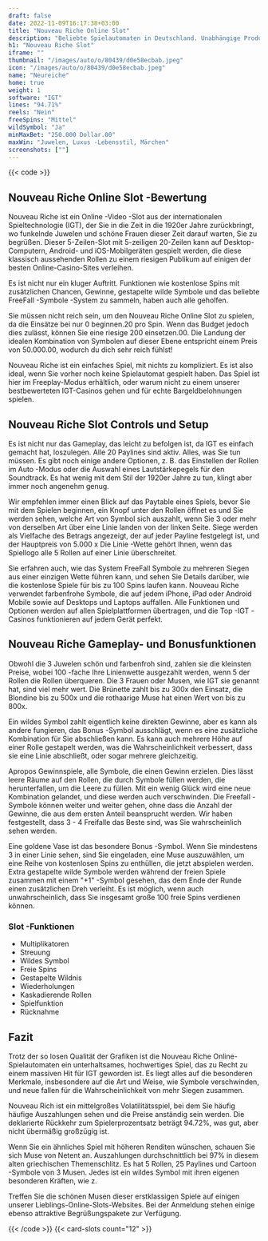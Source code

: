 ```yaml
---
draft: false
date: 2022-11-09T16:17:38+03:00
title: "Nouveau Riche Online Slot"
description: "Beliebte Spielautomaten in Deutschland. Unabhängige Produktbewertungen und exklusive Anmeldeangebote. Jetzt spielen!"
h1: "Nouveau Riche Slot"
iframe: ""
thumbnail: "/images/auto/o/80439/d0e58ecbab.jpeg"
icon: "/images/auto/o/80439/d0e58ecbab.jpeg"
name: "Neureiche"
home: true
weight: 1
software: "IGT"
lines: "94.71%"
reels: "Nein"
freeSpins: "Mittel"
wildSymbol: "Ja"
minMaxBet: "250.000 Dollar.00"
maxWin: "Juwelen, Luxus -Lebensstil, Märchen"
screenshots: [""]
---
```


{{< code >}}<h2>Nouveau Riche Online Slot -Bewertung</h2><p>Nouveau Riche ist ein Online -Video -Slot aus der internationalen Spieltechnologie (IGT), der Sie in die Zeit in die 1920er Jahre zurückbringt, wo funkelnde Juwelen und schöne Frauen dieser Zeit darauf warten, Sie zu begrüßen. Dieser 5-Zeilen-Slot mit 5-zeiligen 20-Zeilen kann auf Desktop-Computern, Android- und iOS-Mobilgeräten gespielt werden, die diese klassisch aussehenden Rollen zu einem riesigen Publikum auf einigen der besten Online-Casino-Sites verleihen.</p><p>Es ist nicht nur ein kluger Auftritt. Funktionen wie kostenlose Spins mit zusätzlichen Chancen, Gewinne, gestapelte wilde Symbole und das beliebte FreeFall -Symbole -System zu sammeln, haben auch alle geholfen.</p><p>Sie müssen nicht reich sein, um den Nouveau Riche Online Slot zu spielen, da die Einsätze bei nur 0 beginnen.20 pro Spin. Wenn das Budget jedoch dies zulässt, können Sie eine riesige 200 einsetzen.00. Die Landung der idealen Kombination von Symbolen auf dieser Ebene entspricht einem Preis von 50.000.00, wodurch du dich sehr reich fühlst!</p><p>Nouveau Riche ist ein einfaches Spiel, mit nichts zu kompliziert. Es ist also ideal, wenn Sie vorher noch keine Spielautomat gespielt haben. Das Spiel ist hier im Freeplay-Modus erhältlich, oder warum nicht zu einem unserer bestbewerteten IGT-Casinos gehen und für echte Bargeldbelohnungen spielen.</p><h2>Nouveau Riche Slot Controls und Setup</h2><p>Es ist nicht nur das Gameplay, das leicht zu befolgen ist, da IGT es einfach gemacht hat, loszulegen. Alle 20 Paylines sind aktiv. Alles, was Sie tun müssen. Es gibt noch einige andere Optionen, z. B. das Einstellen der Rollen im Auto -Modus oder die Auswahl eines Lautstärkepegels für den Soundtrack. Es hat wenig mit dem Stil der 1920er Jahre zu tun, klingt aber immer noch angenehm genug.</p><p>Wir empfehlen immer einen Blick auf das Paytable eines Spiels, bevor Sie mit dem Spielen beginnen, ein Knopf unter den Rollen öffnet es und Sie werden sehen, welche Art von Symbol sich auszahlt, wenn Sie 3 oder mehr von derselben Art über eine Linie landen von der linken Seite. Siege werden als Vielfache des Betrags angezeigt, der auf jeder Payline festgelegt ist, und der Hauptpreis von 5.000 x Die Linie -Wette gehört Ihnen, wenn das Spiellogo alle 5 Rollen auf einer Linie überschreitet.</p><p>Sie erfahren auch, wie das System FreeFall Symbole zu mehreren Siegen aus einer einzigen Wette führen kann, und sehen Sie Details darüber, wie die kostenlose Spiele für bis zu 100 Spins laufen kann. Nouveau Riche verwendet farbenfrohe Symbole, die auf jedem iPhone, iPad oder Android Mobile sowie auf Desktops und Laptops auffallen. Alle Funktionen und Optionen werden auf allen Spielplattformen übertragen, und die Top -IGT -Casinos funktionieren auf jedem Gerät perfekt.</p><h2>Nouveau Riche Gameplay- und Bonusfunktionen</h2><p>Obwohl die 3 Juwelen schön und farbenfroh sind, zahlen sie die kleinsten Preise, wobei 100 -fache Ihre Linienwette ausgezahlt werden, wenn 5 der Rollen die Rollen überqueren. Die 3 Frauen oder Musen, wie IGT sie genannt hat, sind viel mehr wert. Die Brünette zahlt bis zu 300x den Einsatz, die Blondine bis zu 500x und die rothaarige Muse hat einen Wert von bis zu 800x.</p><p>Ein wildes Symbol zahlt eigentlich keine direkten Gewinne, aber es kann als andere fungieren, das Bonus -Symbol ausschlägt, wenn es eine zusätzliche Kombination für Sie abschließen kann. Es kann auch mehrere Höhe auf einer Rolle gestapelt werden, was die Wahrscheinlichkeit verbessert, dass sie eine Linie abschließt, oder sogar mehrere gleichzeitig.</p><p>Apropos Gewinnspiele, alle Symbole, die einen Gewinn erzielen. Dies lässt leere Räume auf den Rollen, die durch Symbole füllen werden, die herunterfallen, um die Leere zu füllen. Mit ein wenig Glück wird eine neue Kombination gelandet, und diese werden auch verschwinden. Die Freefall -Symbole können weiter und weiter gehen, ohne dass die Anzahl der Gewinne, die aus dem ersten Anteil beansprucht werden. Wir haben festgestellt, dass 3 - 4 Freifalle das Beste sind, was Sie wahrscheinlich sehen werden.</p><p>Eine goldene Vase ist das besondere Bonus -Symbol. Wenn Sie mindestens 3 in einer Linie sehen, sind Sie eingeladen, eine Muse auszuwählen, um eine Reihe von kostenlosen Spins zu enthüllen, die jetzt abspielen werden. Extra gestapelte wilde Symbole werden während der freien Spiele zusammen mit einem "+1" -Symbol gesehen, das dem Ende der Runde einen zusätzlichen Dreh verleiht. Es ist möglich, wenn auch unwahrscheinlich, dass Sie insgesamt große 100 freie Spins verdienen können.</p><h3>
Slot -Funktionen</h3><ul>
<li></span>
Multiplikatoren</li>
<li></span>
Streuung</li>
<li></span>
Wildes Symbol</li>
<li></span>
Freie Spins</li>
<li></span>
Gestapelte Wildnis</li>
<li></span>
Wiederholungen</li>
<li></span>
Kaskadierende Rollen</li>
<li></span>
Spielfunktion</li>
<li></span>
Rücknahme</li></ul><h2>Fazit</h2><p>Trotz der so losen Qualität der Grafiken ist die Nouveau Riche Online-Spielautomaten ein unterhaltsames, hochwertiges Spiel, das zu Recht zu einem massiven Hit für IGT geworden ist. Es liegt alles auf die besonderen Merkmale, insbesondere auf die Art und Weise, wie Symbole verschwinden, und neue fallen für die Wahrscheinlichkeit von mehr Siegen zusammen.</p><p>Nouveau Rich ist ein mittelgroßes Volatilitätsspiel, bei dem Sie häufig häufige Auszahlungen sehen und die Preise anständig sein werden. Die deklarierte Rückkehr zum Spielerprozentsatz beträgt 94.72%, was gut, aber nicht übermäßig großzügig ist.</p><p>Wenn Sie ein ähnliches Spiel mit höheren Renditen wünschen, schauen Sie sich Muse von Netent an. Auszahlungen durchschnittlich bei 97% in diesem alten griechischen Themenschlitz. Es hat 5 Rollen, 25 Paylines und Cartoon -Symbole von 3 Musen. Jedes ist ein wildes Symbol mit ihren eigenen besonderen Kräften, wie z.</p><p>Treffen Sie die schönen Musen dieser erstklassigen Spiele auf einigen unserer Lieblings-Online-Slots-Websites. Bei der Anmeldung stehen einige ebenso attraktive Begrüßungspakete zur Verfügung.</p>{{< /code >}}
 {{< card-slots count="12" >}}